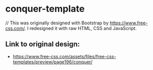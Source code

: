 # conquer-template
// This was originally designed with Bootstrap by https://www.free-css.com/.
I redesigned it with raw HTML, CSS and JavaScript.

## Link to original design:
- https://www.free-css.com/assets/files/free-css-templates/preview/page196/conquer/
